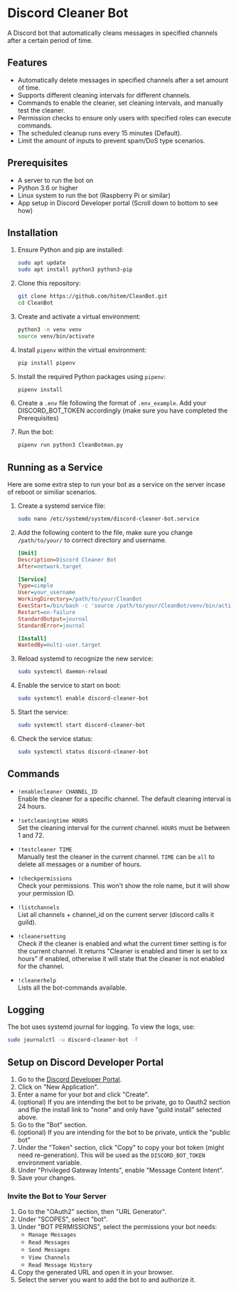 # Discord Cleaner Bot

A Discord bot that automatically cleans messages in specified channels after a certain period of time.

## Features

- Automatically delete messages in specified channels after a set amount of time.
- Supports different cleaning intervals for different channels.
- Commands to enable the cleaner, set cleaning intervals, and manually test the cleaner.
- Permission checks to ensure only users with specified roles can execute commands.
- The scheduled cleanup runs every 15 minutes (Default).
- Limit the amount of inputs to prevent spam/DoS type scenarios.

## Prerequisites

- A server to run the bot on
- Python 3.6 or higher
- Linux system to run the bot (Raspberry Pi or similar)
- App setup in Discord Developer portal (Scroll down to bottom to see how)

## Installation

1. Ensure Python and pip are installed:
    ```sh
    sudo apt update
    sudo apt install python3 python3-pip
    ```

2. Clone this repository:
    ```sh
    git clone https://github.com/hitem/CleanBot.git
    cd CleanBot
    ```

3. Create and activate a virtual environment:
    ```sh
    python3 -m venv venv
    source venv/bin/activate
    ```

4. Install `pipenv` within the virtual environment:
    ```sh
    pip install pipenv
    ```

5. Install the required Python packages using `pipenv`:
    ```sh
    pipenv install
    ```

6. Create a `.env` file following the format of `.env_example`. Add your DISCORD_BOT_TOKEN accordingly (make sure you have completed the Prerequisites)

7. Run the bot:
    ```sh
    pipenv run python3 CleanBotman.py
    ```

## Running as a Service
Here are some extra step to run your bot as a service on the server incase of reboot or similiar scenarios.

1. Create a systemd service file:
    ```sh
    sudo nano /etc/systemd/system/discord-cleaner-bot.service
    ```

2. Add the following content to the file, make sure you change `/path/to/your/` to correct directory and username.
    ```ini
    [Unit]
    Description=Discord Cleaner Bot
    After=network.target
    
    [Service]
    Type=simple
    User=your_username
    WorkingDirectory=/path/to/your/CleanBot
    ExecStart=/bin/bash -c 'source /path/to/your/CleanBot/venv/bin/activate && pipenv run python3 /path/to/your/CleanBot/CleanBotman.py'
    Restart=on-failure
    StandardOutput=journal
    StandardError=journal
    
    [Install]
    WantedBy=multi-user.target
    ```

3. Reload systemd to recognize the new service:
    ```sh
    sudo systemctl daemon-reload
    ```

4. Enable the service to start on boot:
    ```sh
    sudo systemctl enable discord-cleaner-bot
    ```

5. Start the service:
    ```sh
    sudo systemctl start discord-cleaner-bot
    ```

6. Check the service status:
    ```sh
    sudo systemctl status discord-cleaner-bot
    ```

## Commands

- `!enablecleaner CHANNEL_ID`  
  Enable the cleaner for a specific channel. The default cleaning interval is 24 hours.

- `!setcleaningtime HOURS`  
  Set the cleaning interval for the current channel. `HOURS` must be between 1 and 72.

- `!testcleaner TIME`  
  Manually test the cleaner in the current channel. `TIME` can be `all` to delete all messages or a number of hours.

- `!checkpermissions`  
  Check your permissions. This won't show the role name, but it will show your permission ID.

- `!listchannels`  
  List all channels + channel_id on the current server (discord calls it guild).

- `!cleanersetting`  
  Check if the cleaner is enabled and what the current timer setting is for the current channel. It returns "Cleaner is enabled and timer is set to xx hours" if enabled, otherwise it will state that the cleaner is not enabled for the channel.

- `!cleanerhelp`  
  Lists all the bot-commands available.

## Logging

The bot uses systemd journal for logging. To view the logs, use:
```sh
sudo journalctl -u discord-cleaner-bot -f
```


## Setup on Discord Developer Portal

1. Go to the [Discord Developer Portal](https://discord.com/developers/applications).
2. Click on "New Application".
3. Enter a name for your bot and click "Create".
4. (optional) If you are intending the bot to be private, go to Oauth2 section and flip the install link to "none" and only have "guild install" selected above.
5. Go to the "Bot" section.
6. (optional) If you are intending for the bot to be private, untick the "public bot"
7. Under the "Token" section, click "Copy" to copy your bot token (might need re-generation). This will be used as the `DISCORD_BOT_TOKEN` environment variable.
8. Under "Privileged Gateway Intents", enable "Message Content Intent".
9. Save your changes.

### Invite the Bot to Your Server

1. Go to the "OAuth2" section, then "URL Generator".
2. Under "SCOPES", select "bot".
3. Under "BOT PERMISSIONS", select the permissions your bot needs:
    - `Manage Messages`
    - `Read Messages`
    - `Send Messages`
    - `View Channels`
    - `Read Message History`
4. Copy the generated URL and open it in your browser.
5. Select the server you want to add the bot to and authorize it.

